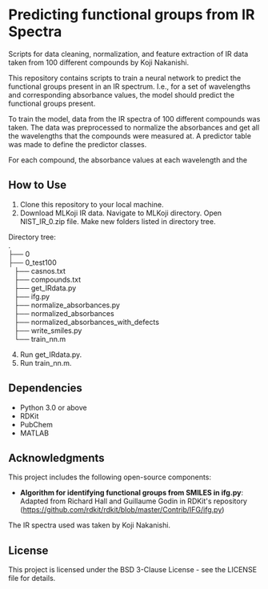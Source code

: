 # Predicting functional groups from IR Spectra
Scripts for data cleaning, normalization, and feature extraction of IR data taken from 100 different compounds by Koji Nakanishi.

This repository contains scripts to train a neural network to predict the functional groups present in an IR spectrum. I.e., for a set of wavelengths and corresponding absorbance values, the model should predict the functional groups present. 

To train the model, data from the IR spectra of 100 different compounds was taken. The data was preprocessed to normalize the absorbances and get all the wavelengths that the compounds were measured at. A predictor table was made to define the predictor classes. 

For each compound, the absorbance values at each wavelength and the 

## How to Use
1. Clone this repository to your local machine.
2. Download MLKoji IR data. Navigate to MLKoji directory. Open NIST_IR_0.zip file. Make new folders listed in directory tree.
   
Directory tree:</br>
.</br>
├── 0</br>
├── 0_test100</br>
    ├── casnos.txt</br>
    ├── compounds.txt</br>
    ├── get_IRdata.py</br>
    ├── ifg.py</br>
    ├── normalize_absorbances.py</br>
    ├── normalized_absorbances</br>
    ├── normalized_absorbances_with_defects</br>
    ├── write_smiles.py</br>
    └── train_nn.m

4. Run get_IRdata.py. 
5. Run train_nn.m.

## Dependencies
- Python 3.0 or above
- RDKit
- PubChem
- MATLAB
  
## Acknowledgments
This project includes the following open-source components:  
- **Algorithm for identifying functional groups from SMILES in ifg.py**: Adapted from Richard Hall and Guillaume Godin in RDKit's repository (https://github.com/rdkit/rdkit/blob/master/Contrib/IFG/ifg.py)

The IR spectra used was taken by Koji Nakanishi.
## License
This project is licensed under the BSD 3-Clause License - see the LICENSE file for details.
